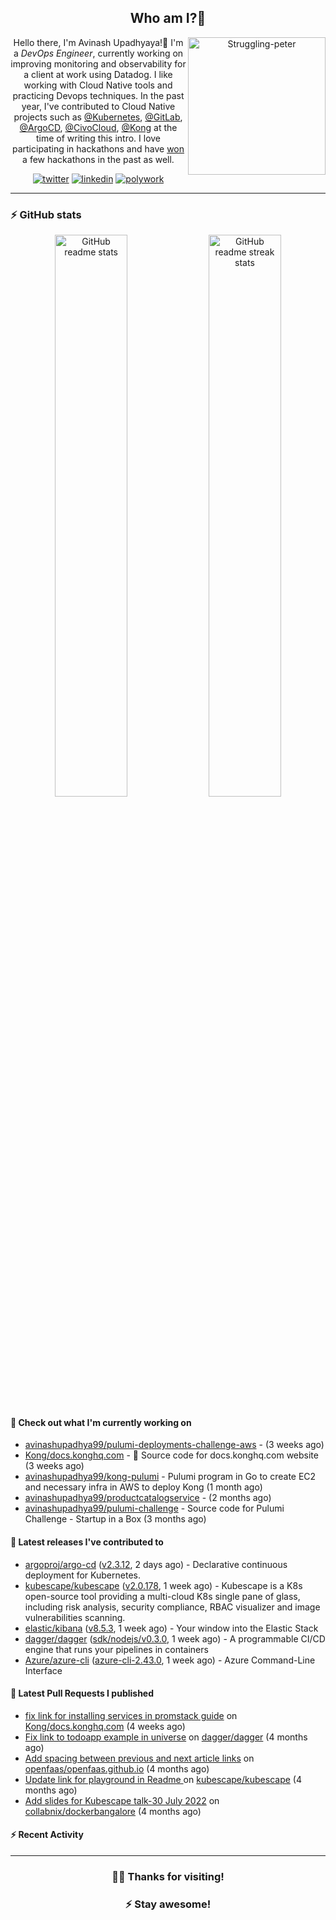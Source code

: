<div align='center'>
  
## Who am I?🤔

<img align="right" width="220" src="https://media.giphy.com/media/YFkpsHWCsNUUo/giphy.gif" alt="Struggling-peter" />

Hello there, I'm Avinash Upadhyaya!👋 I'm a _DevOps Engineer_, currently working on improving monitoring and observability for a client at work using Datadog. I like working with Cloud Native tools and practicing Devops techniques. In the past year, I've contributed to Cloud Native projects such as [@Kubernetes](https://github.com/pulls?q=is%3Apr+author%3Aavinashupadhya99+archived%3Afalse+user%3Akubernetes), [@GitLab](https://gitlab.com/groups/gitlab-org/-/merge_requests?scope=all&state=all&author_username=avinashupadhya99), [@ArgoCD](https://github.com/pulls?q=is%3Apr+author%3Aavinashupadhya99+archived%3Afalse+user%3Aargoproj), [@CivoCloud](https://github.com/pulls?q=is%3Apr+author%3Aavinashupadhya99+archived%3Afalse+user%3Acivo), [@Kong](https://github.com/pulls?q=is%3Apr+author%3Aavinashupadhya99+archived%3Afalse+user%3AKong) at the time of writing this intro. I love participating in hackathons and have [won](https://devpost.com/avinashupadhya99) a few hackathons in the past as well.


[![twitter](https://img.shields.io/badge/-@avinash__ukr-%231DA1F2?style=for-the-badge&logo=twitter&logoColor=ffffff)](https://twitter.com/avinash_ukr)
[![linkedin](https://img.shields.io/badge/-Avinash%20Upadhyaya-%230A67C3?style=for-the-badge&logo=linkedin&logoColor=ffffff)](https://www.linkedin.com/in/avinash-upadhyaya/)
[![polywork](https://img.shields.io/badge/-@avinashupadhya99-%23338BFF?style=for-the-badge&logo=polywork&logoColor=ffffff)](https://www.polywork.com/avinashupadhya99)

---

</div>

### ⚡ GitHub stats

<p align="center">
  <img width="48%" src="https://github-readme-stats.vercel.app/api?username=avinashupadhya99&show_icons=true&theme=tokyonight" alt="GitHub readme stats" />
  <img width="48%" src="https://github-readme-streak-stats.herokuapp.com?user=avinashupadhya99&theme=dark&hide_border=true&date_format=M%20j%5B%2C%20Y%5D" alt="GitHub readme streak stats" />
</p>

#### 👷 Check out what I'm currently working on

- [avinashupadhya99/pulumi-deployments-challenge-aws](https://github.com/avinashupadhya99/pulumi-deployments-challenge-aws) -  (3 weeks ago)
- [Kong/docs.konghq.com](https://github.com/Kong/docs.konghq.com) - 🦍 Source code for docs.konghq.com website (3 weeks ago)
- [avinashupadhya99/kong-pulumi](https://github.com/avinashupadhya99/kong-pulumi) - Pulumi program in Go to create EC2 and necessary infra in AWS to deploy Kong (1 month ago)
- [avinashupadhya99/productcatalogservice](https://github.com/avinashupadhya99/productcatalogservice) -  (2 months ago)
- [avinashupadhya99/pulumi-challenge](https://github.com/avinashupadhya99/pulumi-challenge) - Source code for Pulumi Challenge - Startup in a Box (3 months ago)

#### 🔭 Latest releases I've contributed to

- [argoproj/argo-cd](https://github.com/argoproj/argo-cd) ([v2.3.12](https://github.com/argoproj/argo-cd/releases/tag/v2.3.12), 2 days ago) - Declarative continuous deployment for Kubernetes.
- [kubescape/kubescape](https://github.com/kubescape/kubescape) ([v2.0.178](https://github.com/kubescape/kubescape/releases/tag/v2.0.178), 1 week ago) - Kubescape is a K8s open-source tool providing a multi-cloud K8s single pane of glass, including risk analysis, security compliance, RBAC visualizer and image vulnerabilities scanning. 
- [elastic/kibana](https://github.com/elastic/kibana) ([v8.5.3](https://github.com/elastic/kibana/releases/tag/v8.5.3), 1 week ago) - Your window into the Elastic Stack
- [dagger/dagger](https://github.com/dagger/dagger) ([sdk/nodejs/v0.3.0](https://github.com/dagger/dagger/releases/tag/sdk/nodejs/v0.3.0), 1 week ago) - A programmable CI/CD engine that runs your pipelines in containers
- [Azure/azure-cli](https://github.com/Azure/azure-cli) ([azure-cli-2.43.0](https://github.com/Azure/azure-cli/releases/tag/azure-cli-2.43.0), 1 week ago) - Azure Command-Line Interface

#### 🔨 Latest Pull Requests I published

- [fix link for installing services in promstack guide](https://github.com/Kong/docs.konghq.com/pull/4800) on [Kong/docs.konghq.com](https://github.com/Kong/docs.konghq.com) (4 weeks ago)
- [Fix link to todoapp example in universe](https://github.com/dagger/dagger/pull/2940) on [dagger/dagger](https://github.com/dagger/dagger) (4 months ago)
- [Add spacing between previous and next article links](https://github.com/openfaas/openfaas.github.io/pull/292) on [openfaas/openfaas.github.io](https://github.com/openfaas/openfaas.github.io) (4 months ago)
- [Update link for playground in Readme ](https://github.com/kubescape/kubescape/pull/581) on [kubescape/kubescape](https://github.com/kubescape/kubescape) (4 months ago)
- [Add slides for Kubescape talk-30 July 2022](https://github.com/collabnix/dockerbangalore/pull/36) on [collabnix/dockerbangalore](https://github.com/collabnix/dockerbangalore) (4 months ago)

#### ⚡ Recent Activity

<!--START_SECTION:activity-->
<!--END_SECTION:activity-->



---

<div align='center'>
  
### 🙇‍♂️ Thanks for visiting!
### ⚡ Stay awesome!
  
</div>


